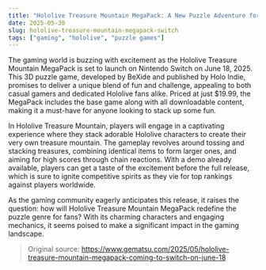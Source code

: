 ```yaml
---
title: "Hololive Treasure Mountain MegaPack: A New Puzzle Adventure for Switch"
date: 2025-05-30
slug: hololive-treasure-mountain-megapack-switch
tags: ["gaming", "hololive", "puzzle games"]
---
```


The gaming world is buzzing with excitement as the Hololive Treasure Mountain MegaPack is set to launch on Nintendo Switch on June 18, 2025. This 3D puzzle game, developed by BeXide and published by Holo Indie, promises to deliver a unique blend of fun and challenge, appealing to both casual gamers and dedicated Hololive fans alike. Priced at just $19.99, the MegaPack includes the base game along with all downloadable content, making it a must-have for anyone looking to stack up some fun.

In Hololive Treasure Mountain, players will engage in a captivating experience where they stack adorable Hololive characters to create their very own treasure mountain. The gameplay revolves around tossing and stacking treasures, combining identical items to form larger ones, and aiming for high scores through chain reactions. With a demo already available, players can get a taste of the excitement before the full release, which is sure to ignite competitive spirits as they vie for top rankings against players worldwide.

As the gaming community eagerly anticipates this release, it raises the question: how will Hololive Treasure Mountain MegaPack redefine the puzzle genre for fans? With its charming characters and engaging mechanics, it seems poised to make a significant impact in the gaming landscape. 

> Original source: https://www.gematsu.com/2025/05/hololive-treasure-mountain-megapack-coming-to-switch-on-june-18